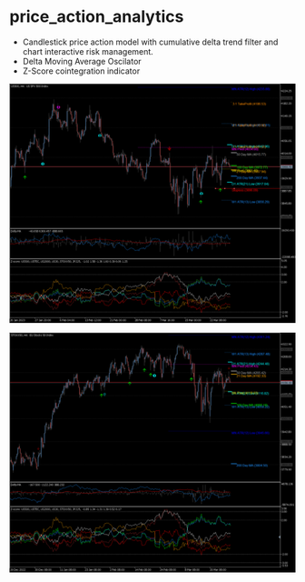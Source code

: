 # price_action_analytics

- Candlestick price action model with cumulative delta trend filter and chart interactive risk management. 
- Delta Moving Average Oscilator 
- Z-Score cointegration indicator

<p align="center">
  <img src="https://github.com/m4rk-lewis/price_action_analytics/blob/main/pics/US500H4 6.png" width="1000" title="Price Action Analytics">
</p>

<p align="center">
  <img src="https://github.com/m4rk-lewis/price_action_analytics/blob/main/pics/STOXX50H4 2.png" width="1000" title="Price Action Analytics">
</p>
 
